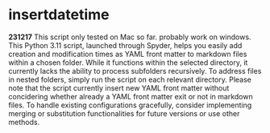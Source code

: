 # insertdatetime
**231217**
This script only tested on Mac so far. probably work on windows.
This Python 3.11 script, launched through Spyder, helps you easily add creation and modification times as YAML front matter to markdown files within a chosen folder. While it functions within the selected directory, it currently lacks the ability to process subfolders recursively. 
To address files in nested folders, simply run the script on each relevant directory. 
Please note that the script currently insert new YAML front matter without concidering whether already a YAML front matter exit or not in markdown files. 
To handle existing configurations gracefully, consider implementing merging or substitution functionalities for future versions or use other methods.
